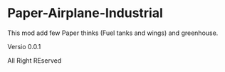 # Paper-Airplane-Industrial
This mod add few Paper thinks (Fuel tanks and wings) and greenhouse.

Versio 0.0.1

All Right REserved
